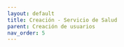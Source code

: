 ```yaml
---
layout: default
title: Creación - Servicio de Salud
parent: Creación de usuarios
nav_order: 5
---
```

